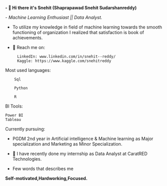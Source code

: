 **- 👋 Hi there it's Snehit (Shaprapawad Snehit Sudarshanreddy)**

_-  Machine Learning Enthusiast || Data Analyst._

-  To utilize my knowledge in field of machine learning towards the smooth functioning of organization I realized that satisfaction is book of achievements. 


- 👀 Reach me on:

		LinkedIn: www.linkedin.com/in/snehit--reddy/
		Kaggle: https://www.kaggle.com/snehitreddy

Most used languages:

        Sql

        Python
       
        R


BI Tools:

	Power BI
	Tableau


Currently pursuing: 

-  PGDM 2nd year in Artificial intelligence & Machine learning as Major specialization and Marketing as Minor Specialization.


- 💞️ I have recently done my internship as Data Analyst at CaratRED Technologies.


-  Few words that describes me

**Self-motivated,Hardworking,Focused.**

